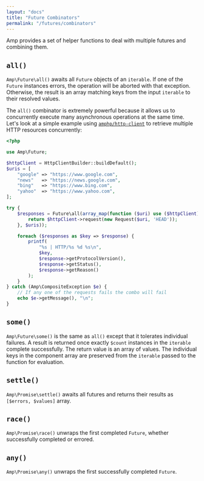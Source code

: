 ```yaml
---
layout: "docs"
title: "Future Combinators"
permalink: "/futures/combinators"
---
```

Amp provides a set of helper functions to deal with multiple futures and combining them.

## `all()`

`Amp\Future\all()` awaits all `Future` objects of an `iterable`. If one of the `Future` instances errors, the operation
will be aborted with that exception. Otherwise, the result is an array matching keys from the input `iterable` to their
resolved values.

The `all()` combinator is extremely powerful because it allows us to concurrently execute many asynchronous operations
at the same time. Let's look at a simple example using [`amphp/http-client`](https://github.com/amphp/http-client) to
retrieve multiple HTTP resources concurrently:

```php
<?php

use Amp\Future;

$httpClient = HttpClientBuilder::buildDefault();
$uris = [
    "google" => "https://www.google.com",
    "news"   => "https://news.google.com",
    "bing"   => "https://www.bing.com",
    "yahoo"  => "https://www.yahoo.com",
];

try {
    $responses = Future\all(array_map(function ($uri) use ($httpClient) {
        return $httpClient->request(new Request($uri, 'HEAD'));
    }, $uris));

    foreach ($responses as $key => $response) {
        printf(
            "%s | HTTP/%s %d %s\n",
            $key,
            $response->getProtocolVersion(),
            $response->getStatus(),
            $response->getReason()
        );
    }
} catch (Amp\CompositeException $e) {
    // If any one of the requests fails the combo will fail
    echo $e->getMessage(), "\n";
}
```

## `some()`

`Amp\Future\some()` is the same as `all()` except that it tolerates individual failures. A result is returned once
exactly `$count` instances in the `iterable` complete successfully. The return value is an array of values. The
individual keys in the component array are preserved from the `iterable` passed to the function for evaluation.

## `settle()`

`Amp\Promise\settle()` awaits all futures and returns their results as `[$errors, $values]` array.

## `race()`

`Amp\Promise\race()` unwraps the first completed `Future`, whether successfully completed or errored.

## `any()`

`Amp\Promise\any()` unwraps the first successfully completed `Future`.
